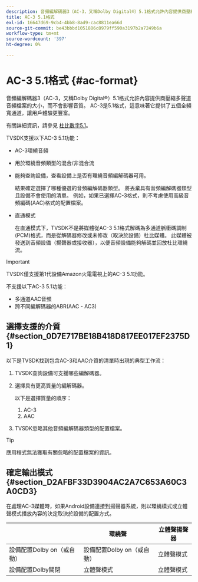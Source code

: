 ```yaml
---
description: 音頻編解碼器3（AC-3，又稱Dolby Digital®）5.1格式允許內容提供商壓縮多聲道音頻檔案的大小，而不會影響音質。 AC-3是5.1格式，這意味著它提供了五個全頻寬通道，讓用戶體驗更豐富。
title: AC-3 5.1格式
exl-id: 16647d69-9cb4-4bb8-8ad9-cac8811ea66d
source-git-commit: be43bbbd1051886c8979ff590a3197b2a7249b6a
workflow-type: tm+mt
source-wordcount: '397'
ht-degree: 0%

---
```


# AC-3 5.1格式 {#ac-format}

音頻編解碼器3（AC-3，又稱Dolby Digital®）5.1格式允許內容提供商壓縮多聲道音頻檔案的大小，而不會影響音質。 AC-3是5.1格式，這意味著它提供了五個全頻寬通道，讓用戶體驗更豐富。

有關詳細資訊，請參見 [杜比數字5.1](https://www.dolby.com/us/en/technologies/dolby-digital.html)。

TVSDK支援以下AC-3 5.1功能：

* AC-3環繞音頻
* 用於環繞音頻類型的混合/非混合流
* 能夠查詢設備，查看設備上是否有環繞音頻編解碼器可用。

   結果確定選擇了哪種優選的音頻編解碼器類型。 將丟棄具有音頻編解碼器類型且設備不會使用的清單。 例如，如果已選擇AC-3格式，則不考慮使用高級音頻編碼(AAC)格式的配置檔案。
* 直通模式

   在直通模式下，TVSDK不是將媒體從AC-3 5.1格式解碼為多通道脈衝碼調制(PCM)格式，而是從解碼器修改或未修改（取決於設備）杜比媒體。 此媒體被發送到音頻設備（揚聲器或接收器），以便音頻設備能夠解碼並回放杜比環繞流。

>[!IMPORTANT]
>
>TVSDK僅支援第1代設備Amazon火電電視上的AC-3 5.1功能。

不支援以下AC-3 5.1功能：

* 多通道AAC音頻
* 跨不同編解碼器的ABR(AAC - AC3)

## 選擇支援的介質 {#section_0D7E717BE18B418D817EE017EF2375D1}

以下是TVSDK找到包含AC-3和AAC介質的清單時出現的典型工作流：

1. TVSDK查詢設備可支援哪些編解碼器。
1. 選擇具有更高質量的編解碼器。

   以下是選擇質量的順序：

   1. AC-3
   1. AAC

1. TVSDK忽略其他音頻編解碼器類型的配置檔案。

>[!TIP]
>
>應用程式無法獲取有關忽略的配置檔案的資訊。

## 確定輸出模式 {#section_D2AFBF33D3904AC2A7C653A60C3A0CD3}

在處理AC-3媒體時，如果Android設備連接到揚聲器系統，則以環繞模式或立體聲模式播放內容的決定取決於設備的配置方式。

|  | 環繞聲 | 立體聲揚聲器 |
|---|---|---|
| 設備配置Dolby on（或自動） | 設備配置Dolby on（或自動） | 立體聲模式 |
| 設備配置Dolby關閉 | 立體聲模式 | 立體聲模式 |
